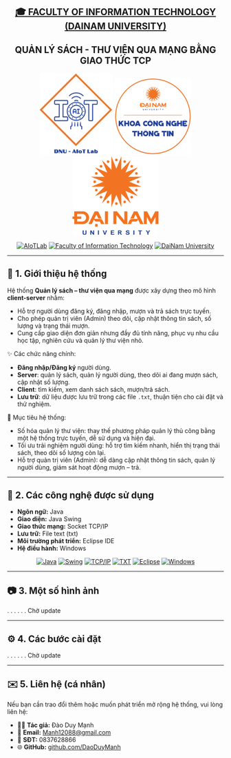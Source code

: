 <h2 align="center">
    <a href="https://dainam.edu.vn/vi/khoa-cong-nghe-thong-tin">
    🎓  FACULTY OF INFORMATION TECHNOLOGY (DAINAM UNIVERSITY)
    </a>
</h2>
<h2 align="center">
    QUẢN LÝ SÁCH - THƯ VIỆN QUA MẠNG BẰNG GIAO THỨC TCP
</h2>

<div align="center">
    <p align="center">
        <img src="docs/aiotlab_logo.png" alt="AIoTLab Logo" width="170"/>
        <img src="docs/fitdnu_logo.png" alt="FIT DNU Logo" width="180"/>
        <img src="docs/dnu_logo.png" alt="DaiNam University Logo" width="200"/>
    </p>

[![AIoTLab](https://img.shields.io/badge/AIoTLab-green?style=for-the-badge)](https://www.facebook.com/DNUAIoTLab)
[![Faculty of Information Technology](https://img.shields.io/badge/Faculty%20of%20Information%20Technology-blue?style=for-the-badge)](https://dainam.edu.vn/vi/khoa-cong-nghe-thong-tin)
[![DaiNam University](https://img.shields.io/badge/DaiNam%20University-orange?style=for-the-badge)](https://dainam.edu.vn)

</div>

---

## 📖 1. Giới thiệu hệ thống
Hệ thống **Quản lý sách – thư viện qua mạng** được xây dựng theo mô hình **client-server** nhằm:
- Hỗ trợ người dùng đăng ký, đăng nhập, mượn và trả sách trực tuyến.
- Cho phép quản trị viên (Admin) theo dõi, cập nhật thông tin sách, số lượng và trạng thái mượn.
- Cung cấp giao diện đơn giản nhưng đầy đủ tính năng, phục vụ nhu cầu học tập, nghiên cứu và quản lý thư viện nhỏ.

✨ Các chức năng chính:
- **Đăng nhập/Đăng ký** người dùng.
- **Server**: quản lý sách, quản lý người dùng, theo dõi ai đang mượn sách, cập nhật số lượng.
- **Client**: tìm kiếm, xem danh sách sách, mượn/trả sách.
- **Lưu trữ**: dữ liệu được lưu trữ trong các file `.txt`, thuận tiện cho cài đặt và thử nghiệm.

🎯 Mục tiêu hệ thống:
- Số hóa quản lý thư viện: thay thế phương pháp quản lý thủ công bằng một hệ thống trực tuyến, dễ sử dụng và hiện đại.
- Tối ưu trải nghiệm người dùng: hỗ trợ tìm kiếm nhanh, hiển thị trạng thái sách, theo dõi số lượng còn lại.
- Hỗ trợ quản trị viên (Admin): dễ dàng cập nhật thông tin sách, quản lý người dùng, giám sát hoạt động mượn – trả.

---

## 🔧 2. Các công nghệ được sử dụng
- **Ngôn ngữ:** Java
- **Giao diện:** Java Swing
- **Giao thức mạng:** Socket TCP/IP 
- **Lưu trữ:** File text (txt)
- **Môi trường phát triển:** Eclipse IDE
- **Hệ điều hành:** Windows

<div align="center">

[![Java](https://img.shields.io/badge/Java-007396?style=for-the-badge&logo=java&logoColor=white)](https://www.java.com/)
[![Swing](https://img.shields.io/badge/Java%20Swing-6DB33F?style=for-the-badge&logo=coffeescript&logoColor=white)](#)
[![TCP/IP](https://img.shields.io/badge/Socket%20TCP%2FIP-FF6F00?style=for-the-badge&logo=socketdotio&logoColor=white)](#)
[![TXT](https://img.shields.io/badge/Lưu%20trữ%20(File%20txt)-gray?style=for-the-badge&logo=files&logoColor=white)](#)
[![Eclipse](https://img.shields.io/badge/Eclipse%20IDE-2C2255?style=for-the-badge&logo=eclipse&logoColor=white)](https://www.eclipse.org/)
[![Windows](https://img.shields.io/badge/Windows-0078D6?style=for-the-badge&logo=windows&logoColor=white)](https://www.microsoft.com/windows)

</div>

---

## 📷 3. Một số hình ảnh
.
.
.
.
.
.
Chờ update

---

## ⚙️ 4. Các bước cài đặt
.
.
.
.
.
.
Chờ update

---

## ✉️ 5. Liên hệ (cá nhân)
Nếu bạn cần trao đổi thêm hoặc muốn phát triển mở rộng hệ thống, vui lòng liên hệ:  

- 👨‍💻 **Tác giả:** Đào Duy Mạnh  
- 📧 **Email:** Manh12088@gmail.com  
- 📱 **SĐT:** 0837628866  
- 🌐 **GitHub:** [github.com/DaoDuyManh](https://github.com/DaoDuyManh)  
